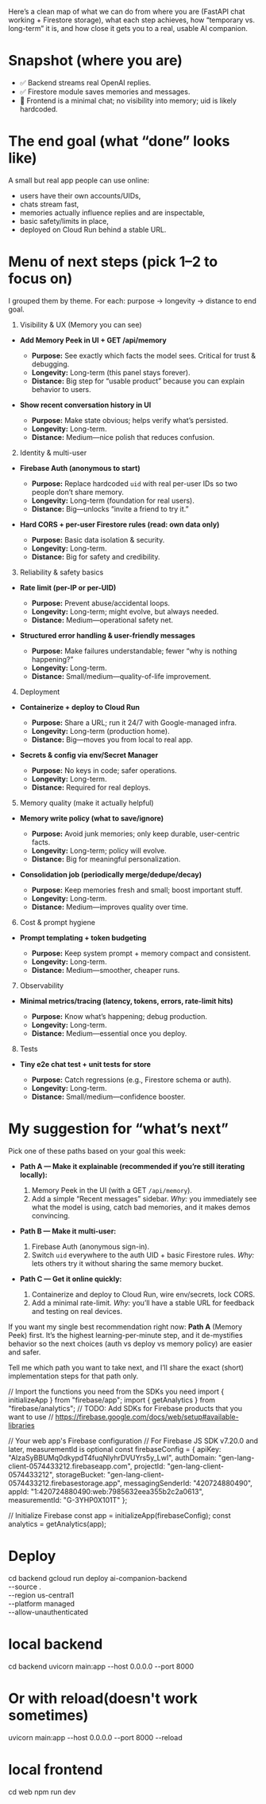 Here’s a clean map of what we can do from where you are (FastAPI chat working + Firestore storage), what each step achieves, how “temporary vs. long-term” it is, and how close it gets you to a real, usable AI companion.

# Snapshot (where you are)

* ✅ Backend streams real OpenAI replies.
* ✅ Firestore module saves memories and messages.
* 🚧 Frontend is a minimal chat; no visibility into memory; uid is likely hardcoded.

# The end goal (what “done” looks like)

A small but real app people can use online:

* users have their own accounts/UIDs,
* chats stream fast,
* memories actually influence replies and are inspectable,
* basic safety/limits in place,
* deployed on Cloud Run behind a stable URL.

# Menu of next steps (pick 1–2 to focus on)

I grouped them by theme. For each: purpose → longevity → distance to end goal.

1. Visibility & UX (Memory you can see)

* **Add Memory Peek in UI + GET /api/memory**

  * **Purpose:** See exactly which facts the model sees. Critical for trust & debugging.
  * **Longevity:** Long-term (this panel stays forever).
  * **Distance:** Big step for “usable product” because you can explain behavior to users.
* **Show recent conversation history in UI**

  * **Purpose:** Make state obvious; helps verify what’s persisted.
  * **Longevity:** Long-term.
  * **Distance:** Medium—nice polish that reduces confusion.

2. Identity & multi-user

* **Firebase Auth (anonymous to start)**

  * **Purpose:** Replace hardcoded `uid` with real per-user IDs so two people don’t share memory.
  * **Longevity:** Long-term (foundation for real users).
  * **Distance:** Big—unlocks “invite a friend to try it.”
* **Hard CORS + per-user Firestore rules (read: own data only)**

  * **Purpose:** Basic data isolation & security.
  * **Longevity:** Long-term.
  * **Distance:** Big for safety and credibility.

3. Reliability & safety basics

* **Rate limit (per-IP or per-UID)**

  * **Purpose:** Prevent abuse/accidental loops.
  * **Longevity:** Long-term; might evolve, but always needed.
  * **Distance:** Medium—operational safety net.
* **Structured error handling & user-friendly messages**

  * **Purpose:** Make failures understandable; fewer “why is nothing happening?”
  * **Longevity:** Long-term.
  * **Distance:** Small/medium—quality-of-life improvement.

4. Deployment

* **Containerize + deploy to Cloud Run**

  * **Purpose:** Share a URL; run it 24/7 with Google-managed infra.
  * **Longevity:** Long-term (production home).
  * **Distance:** Big—moves you from local to real app.
* **Secrets & config via env/Secret Manager**

  * **Purpose:** No keys in code; safer operations.
  * **Longevity:** Long-term.
  * **Distance:** Required for real deploys.

5. Memory quality (make it actually helpful)

* **Memory write policy (what to save/ignore)**

  * **Purpose:** Avoid junk memories; only keep durable, user-centric facts.
  * **Longevity:** Long-term; policy will evolve.
  * **Distance:** Big for meaningful personalization.
* **Consolidation job (periodically merge/dedupe/decay)**

  * **Purpose:** Keep memories fresh and small; boost important stuff.
  * **Longevity:** Long-term.
  * **Distance:** Medium—improves quality over time.

6. Cost & prompt hygiene

* **Prompt templating + token budgeting**

  * **Purpose:** Keep system prompt + memory compact and consistent.
  * **Longevity:** Long-term.
  * **Distance:** Medium—smoother, cheaper runs.

7. Observability

* **Minimal metrics/tracing (latency, tokens, errors, rate-limit hits)**

  * **Purpose:** Know what’s happening; debug production.
  * **Longevity:** Long-term.
  * **Distance:** Medium—essential once you deploy.

8. Tests

* **Tiny e2e chat test + unit tests for store**

  * **Purpose:** Catch regressions (e.g., Firestore schema or auth).
  * **Longevity:** Long-term.
  * **Distance:** Small/medium—confidence booster.

# My suggestion for “what’s next”

Pick one of these paths based on your goal this week:

* **Path A — Make it explainable (recommended if you’re still iterating locally):**

  1. Memory Peek in the UI (with a GET `/api/memory`).
  2. Add a simple “Recent messages” sidebar.
     *Why:* you immediately see what the model is using, catch bad memories, and it makes demos convincing.

* **Path B — Make it multi-user:**

  1. Firebase Auth (anonymous sign-in).
  2. Switch `uid` everywhere to the auth UID + basic Firestore rules.
     *Why:* lets others try it without sharing the same memory bucket.

* **Path C — Get it online quickly:**

  1. Containerize and deploy to Cloud Run, wire env/secrets, lock CORS.
  2. Add a minimal rate-limit.
     *Why:* you’ll have a stable URL for feedback and testing on real devices.

If you want my single best recommendation right now: **Path A** (Memory Peek) first. It’s the highest learning-per-minute step, and it de-mystifies behavior so the next choices (auth vs deploy vs memory policy) are easier and safer.

Tell me which path you want to take next, and I’ll share the exact (short) implementation steps for that path only.



// Import the functions you need from the SDKs you need
import { initializeApp } from "firebase/app";
import { getAnalytics } from "firebase/analytics";
// TODO: Add SDKs for Firebase products that you want to use
// https://firebase.google.com/docs/web/setup#available-libraries

// Your web app's Firebase configuration
// For Firebase JS SDK v7.20.0 and later, measurementId is optional
const firebaseConfig = {
  apiKey: "AIzaSyBBUMq0dkypdT4fuqNlyhrDVUYrs5y_LwI",
  authDomain: "gen-lang-client-0574433212.firebaseapp.com",
  projectId: "gen-lang-client-0574433212",
  storageBucket: "gen-lang-client-0574433212.firebasestorage.app",
  messagingSenderId: "420724880490",
  appId: "1:420724880490:web:7985632eea355b2c2a0613",
  measurementId: "G-3YHP0X101T"
};

// Initialize Firebase
const app = initializeApp(firebaseConfig);
const analytics = getAnalytics(app);



# Deploy
cd backend
gcloud run deploy ai-companion-backend \
  --source . \
  --region us-central1 \
  --platform managed \
  --allow-unauthenticated


# local backend
cd backend
uvicorn main:app --host 0.0.0.0 --port 8000
# Or with reload(doesn't work sometimes)
uvicorn main:app --host 0.0.0.0 --port 8000 --reload

# local frontend
cd web
npm run dev